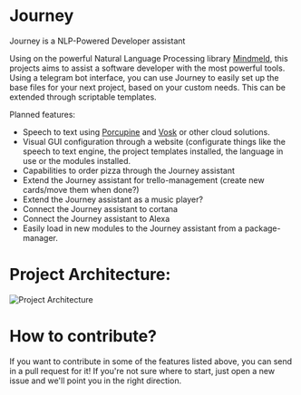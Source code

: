 
# Journey
Journey is a NLP-Powered Developer assistant

Using on the powerful Natural Language Processing library [Mindmeld](https://github.com/cisco/mindmeld), this projects aims to assist a software developer with the most powerful tools. Using a telegram bot interface, you can use Journey to easily set up the base files for your next project, based on your custom needs. This can be extended through scriptable templates.


Planned features:
- Speech to text using [Porcupine](https://github.com/Picovoice/porcupine) and [Vosk](https://alphacephei.com/vosk/) or other cloud solutions.
- Visual GUI configuration through a website (configurate things like the speech to text engine, the project templates installed, the language in use or the modules installed.
- Capabilities to order pizza through the Journey assistant
- Extend the Journey assistant for trello-management (create new cards/move them when done?)
- Extend the Journey assistant as a music player?
- Connect the Journey assistant to cortana
- Connect the Journey assistant to Alexa
- Easily load in new modules to the Journey assistant from a package-manager.

# Project Architecture:
![Project Architecture](/../main/docs/img/journey-project-architecture.png)

# How to contribute?
If you want to contribute in some of the features listed above, you can send in a pull request for it! If you're not sure where to start, just open a new issue and we'll point you in the right direction.
